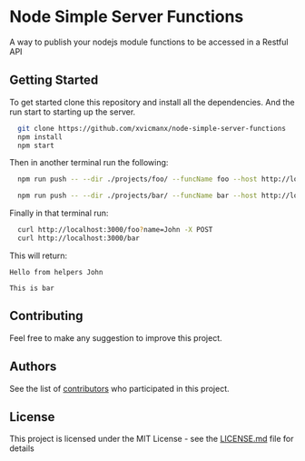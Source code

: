 # Node Simple Server Functions

A way to publish your nodejs module functions to be accessed in a Restful API

## Getting Started

To get started clone this repository and install all the dependencies.
And the run start to starting up the server.

```bash
  git clone https://github.com/xvicmanx/node-simple-server-functions
  npm install
  npm start
```

Then in another terminal run the following: 

```bash
  npm run push -- --dir ./projects/foo/ --funcName foo --host http://localhost:3000 --httpMethod post

  npm run push -- --dir ./projects/bar/ --funcName bar --host http://localhost:3000
```

Finally in that terminal run:

```bash
  curl http://localhost:3000/foo?name=John -X POST
  curl http://localhost:3000/bar
```
This will return: 

`Hello from helpers John`

`This is bar`

## Contributing

Feel free to make any suggestion to improve this project.


## Authors

See the list of [contributors](https://github.com/xvicmanx/node-simple-server-functions/graphs/contributors) who participated in this project.

## License

This project is licensed under the MIT License - see the [LICENSE.md](LICENSE.md) file for details

